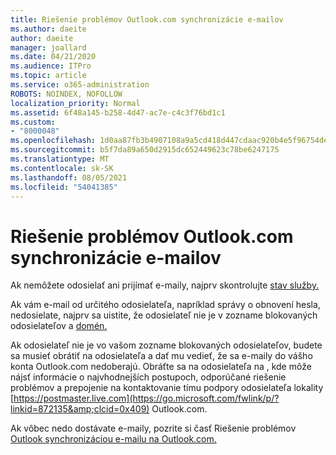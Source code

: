 ```yaml
---
title: Riešenie problémov Outlook.com synchronizácie e-mailov
ms.author: daeite
author: daeite
manager: joallard
ms.date: 04/21/2020
ms.audience: ITPro
ms.topic: article
ms.service: o365-administration
ROBOTS: NOINDEX, NOFOLLOW
localization_priority: Normal
ms.assetid: 6f48a145-b258-4d47-ac7e-c4c3f76bd1c1
ms.custom:
- "8000048"
ms.openlocfilehash: 1d0aa87fb3b4907108a9a5cd418d447cdaac920b4e5f96754dec2d0bd354b92d
ms.sourcegitcommit: b5f7da89a650d2915dc652449623c78be6247175
ms.translationtype: MT
ms.contentlocale: sk-SK
ms.lasthandoff: 08/05/2021
ms.locfileid: "54041385"
---
```

# <a name="fix-outlookcom-email-sync-issues"></a>Riešenie problémov Outlook.com synchronizácie e-mailov

Ak nemôžete odosielať ani prijímať e-maily, najprv skontrolujte [stav služby.](https://go.microsoft.com/fwlink/p/?linkid=837482&amp;clcid=0x409)
  
Ak vám e-mail od určitého odosielateľa, napríklad správy o obnovení hesla, nedosielate, najprv sa uistite, že odosielateľ nie je v zozname blokovaných odosielateľov a [domén.](https://outlook.live.com/mail/options/mail/junkEmail/blockedSendersAndDomains)
  
Ak odosielateľ nie je vo vašom zozname blokovaných odosielateľov, budete sa musieť obrátiť na odosielateľa a dať mu vedieť, že sa e-maily do vášho konta Outlook.com nedoberajú. Obráťte sa na odosielateľa na , kde môže nájsť informácie o najvhodnejších postupoch, odporúčané riešenie problémov a prepojenie na kontaktovanie tímu podpory odosielateľa lokality [https://postmaster.live.com](https://go.microsoft.com/fwlink/p/?linkid=872135&amp;clcid=0x409) Outlook.com.
  
Ak vôbec nedo dostávate e-maily, pozrite si časť Riešenie problémov [Outlook synchronizáciou e-mailu na Outlook.com.](https://support.office.com/article/d39e3341-8d79-4bf1-b3c7-ded602233642?wt.mc_id=Office_Outlook_com_Alchemy)